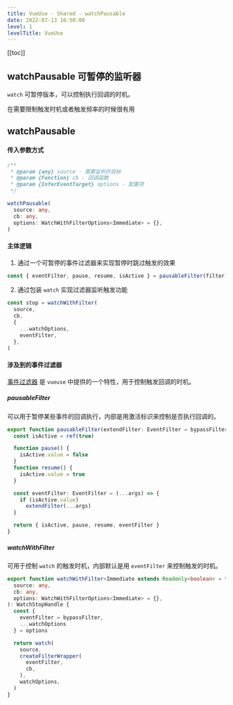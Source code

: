 ```yaml
---
title: VueUse - Shared - watchPausable
date: 2022-07-13 16:50:00
level: 1
levelTitle: VueUse
---
```


[[toc]]

## watchPausable 可暂停的监听器

`watch` 可暂停版本，可以控制执行回调的时机。

在需要限制触发时机或者触发频率的时候很有用

## watchPausable

#### 传入参数方式

```typescript
/**
 * @param {any} source - 需要监听的目标
 * @param {Function} cb - 回调函数
 * @param {InferEventTarget} options - 配置项
 */

watchPausable(
  source: any,
  cb: any,
  options: WatchWithFilterOptions<Immediate> = {},
)
```
#### 主体逻辑
1. 通过一个可暂停的事件过滤器来实现暂停时跳过触发的效果
```typescript
const { eventFilter, pause, resume, isActive } = pausableFilter(filter)
```
2. 通过包装 `watch` 实现过滤器监听触发功能
```typescript
const stop = watchWithFilter(
  source,
  cb,
  {
    ...watchOptions,
    eventFilter,
  },
)
```

#### 涉及到的事件过滤器

[事件过滤器](https://vueuse.org/guide/config.html#event-filters) 是 `vueuse` 中提供的一个特性，用于控制触发回调的时机。

##### pausableFilter

可以用于暂停某些事件的回调执行，内部是用激活标识来控制是否执行回调的。

```typescript
export function pausableFilter(extendFilter: EventFilter = bypassFilter): Pausable & { eventFilter: EventFilter } {
  const isActive = ref(true)

  function pause() {
    isActive.value = false
  }
  function resume() {
    isActive.value = true
  }

  const eventFilter: EventFilter = (...args) => {
    if (isActive.value)
      extendFilter(...args)
  }

  return { isActive, pause, resume, eventFilter }
}

```

##### watchWithFilter

可用于控制 `watch` 的触发时机，内部默认是用 `eventFilter` 来控制触发的时机。

```typescript
export function watchWithFilter<Immediate extends Readonly<boolean> = false>(
  source: any,
  cb: any,
  options: WatchWithFilterOptions<Immediate> = {},
): WatchStopHandle {
  const {
    eventFilter = bypassFilter,
    ...watchOptions
  } = options

  return watch(
    source,
    createFilterWrapper(
      eventFilter,
      cb,
    ),
    watchOptions,
  )
}

```
